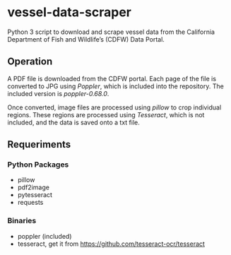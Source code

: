 # vessel-data-scraper
Python 3 script to download and scrape vessel data from the California Department of Fish and Wildlife’s (CDFW) Data Portal.

## Operation
A PDF file is downloaded from the CDFW portal. Each page of the file is converted to JPG using *Poppler*, which is included into the repository.
The included version is *poppler-0.68.0*.

Once converted, image files are processed using *pillow* to crop individual regions. These regions are processed using *Tesseract*, which is not included, and the data is saved onto a txt file.

## Requeriments

### Python Packages
* pillow
* pdf2image
* pytesseract
* requests

### Binaries
* poppler (included)
* tesseract, get it from https://github.com/tesseract-ocr/tesseract
